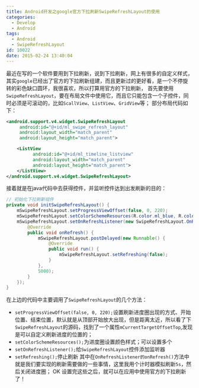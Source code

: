 ```yaml
---
title: Android开发之google官方下拉刷新SwipeRefreshLayout的使用
categories:
  - Develop
  - Android
tags:
  - Android
  - SwipeRefreshLayout
id: 10022
date: 2015-02-24 13:40:04
---
```


最近在写的一个软件要用到下拉刷新，说到下拉刷新，网上有很多的自定义样式，其实`google`已经出了官方的下拉刷新组建，而且更新过的更好看，是一个不停旋转的彩色缺口圆环，我很喜欢，所以打算用官方的下拉刷新，
首先要使用`SwipeRefreshLayout`，要在布局文件中使用它，而且它只能包含一个子控件，同时必须是可滚动的，比如`ScallView`、`ListView`、`GridView`等；
部分布局代码如下：
```xml
<android.support.v4.widget.SwipeRefreshLayout 
     android:id="@+id/ml_swipe_refresh_layout"
     android:layout_width="match_parent" 
     android:layout_height="match_parent">

    <ListView 
          android:id="@+id/ml_timeline_listview" 
          android:layout_width="match_parent"
          android:layout_height="match_parent">
    </ListView>
</android.support.v4.widget.SwipeRefreshLayout>
```
接着就是在java代码中去获得控件，并监听控件达到出发刷新的目的：
```java
// 初始化下拉刷新组件
private void initSwipeRefreshLayout() {
	mSwipeRefreshLayout.setProgressViewOffset(false, 0, 220);
	mSwipeRefreshLayout.setColorSchemeResources(R.color.ml_blue, R.color.ml_orange, R.color.ml_green, R.color.ml_red, R.color.ml_purple);
	mSwipeRefreshLayout.setOnRefreshListener(new SwipeRefreshLayout.OnRefreshListener() {
		@Override 
		public void onRefresh() {
			mSwipeRefreshLayout.postDelayed(new Runnable() {
				@Override 
				public void run() {
					mSwipeRefreshLayout.setRefreshing(false);
				}
			},
			5000);
		}
	});
}
```
在上边的代码中主要调用了`SwipeRefreshLayout`的几个方法：
- `setProgressViewOffset(false, 0, 220);`设置刷新进度圈出现的方式、开始位置、结束位置，默认就是从顶部开始放大出现，但是距离太近，所以看了下`SwipeRefreshLayout`的源码，找到了一个属性`mCurrentTargetOffsetTop`,发现是可以自定义刷新进度的位置的；
- `setColorSchemeResources();`为进度圈设置颜色样式；可以设置多个
- `setOnRefreshListener();`给`SwipeRefreshLayout`控件添加监听器
- `setRefreshing();`停止刷新
其中在`OnRefreshListener的onRefresh()`方法中就是我们要实现的刷新需要做的一些事情，这里我用个计时器模拟刷新`5s`，然后关闭进度圈；
OK 设置完这些之后，就可以在应用中使用官方的下拉刷新了！